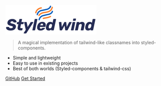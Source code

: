 ![Styled wind](./logo.svg)

> A magical implementation of tailwind-like classnames into styled-components.

- Simple and lightweight
- Easy to use in existing projects
- Best of both worlds (Styled-components & tailwind-css)

[GitHub](https://github.com/product-ride/styled-wind/)
[Get Started](#what-is-styled-wind)